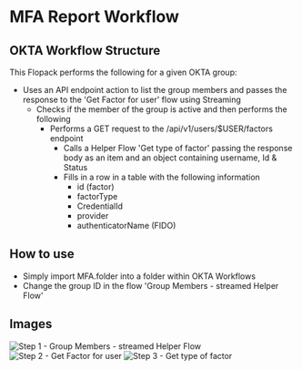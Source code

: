 # MFA Report Workflow

## OKTA Workflow Structure

This Flopack performs the following for a given OKTA group:


- Uses an API endpoint action to list the group members and passes the response to the 'Get Factor for user' flow using Streaming
  - Checks if the member of the group is active and then performs the following
    - Performs a GET request to the /api/v1/users/$USER/factors endpoint
      - Calls a Helper Flow 'Get type of factor' passing the response body as an item and an object containing username, Id & Status
      - Fills in a row in a table with the following information
        - id (factor)
        - factorType
        - CredentialId
        - provider
        - authenticatorName (FIDO)

## How to use

- Simply import MFA.folder into a folder within OKTA Workflows
- Change the group ID in the flow 'Group Members - streamed Helper Flow'

## Images

![Step 1 - Group Members - streamed Helper Flow](https://github.com/pro4tlzz/ITSupportTools/blob/main/okta-workflows/Group%20Members%20-%20streamed%20Helper%20Flow.png)
![Step 2 - Get Factor for user](https://github.com/pro4tlzz/ITSupportTools/blob/main/okta-workflows/Get%20Factor%20for%20user.png)
![Step 3 - Get type of factor](https://github.com/pro4tlzz/ITSupportTools/blob/main/okta-workflows/Get%20type%20of%20factor.png)